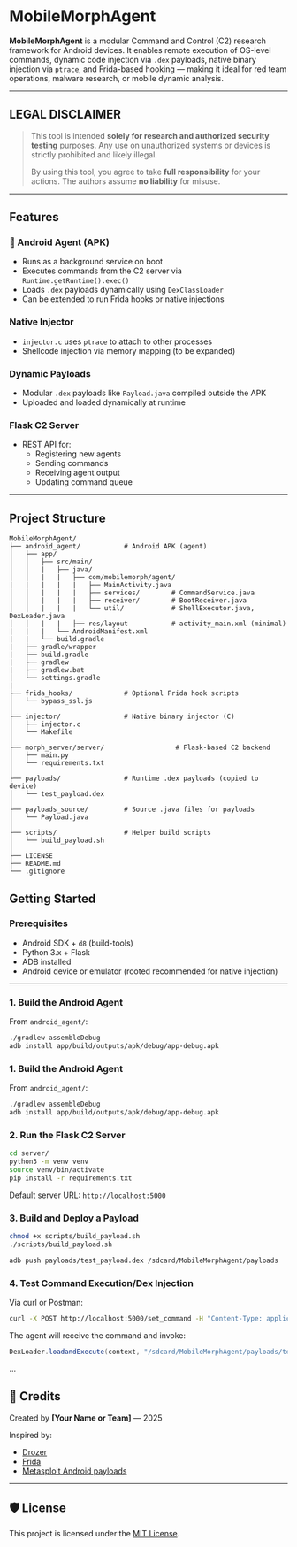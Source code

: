 # MobileMorphAgent

**MobileMorphAgent** is a modular Command and Control (C2) research framework for Android devices. It enables remote execution of OS-level commands, dynamic code injection via `.dex` payloads, native binary injection via `ptrace`, and Frida-based hooking — making it ideal for red team operations, malware research, or mobile dynamic analysis.

---

## LEGAL DISCLAIMER

> This tool is intended **solely for research and authorized security testing** purposes. Any use on unauthorized systems or devices is strictly prohibited and likely illegal.  
>  
> By using this tool, you agree to take **full responsibility** for your actions. The authors assume **no liability** for misuse.

---

## Features

### 🔧 Android Agent (APK)
- Runs as a background service on boot
- Executes commands from the C2 server via `Runtime.getRuntime().exec()`
- Loads `.dex` payloads dynamically using `DexClassLoader`
- Can be extended to run Frida hooks or native injections

### Native Injector
- `injector.c` uses `ptrace` to attach to other processes
- Shellcode injection via memory mapping (to be expanded)

### Dynamic Payloads
- Modular `.dex` payloads like `Payload.java` compiled outside the APK
- Uploaded and loaded dynamically at runtime

### Flask C2 Server
- REST API for:
  - Registering new agents
  - Sending commands
  - Receiving agent output
  - Updating command queue

---

## Project Structure

```plaintext
MobileMorphAgent/
├── android_agent/           # Android APK (agent)
│   ├── app/
│   │   ├── src/main/
│   │   |   ├── java/
│   │   |   |   ├── com/mobilemorph/agent/
|   |   |   |   |   ├── MainActivity.java
│   │   |   |   |   ├── services/        # CommandService.java
│   │   |   |   |   ├── receiver/        # BootReceiver.java
│   │   |   |   |   └── util/            # ShellExecutor.java, DexLoader.java
│   │   |   |   ├── res/layout           # activity_main.xml (minimal)
|   |   |   └── AndroidManifest.xml
|   |   └── build.gradle
|   ├── gradle/wrapper
|   ├── build.gradle
|   ├── gradlew
|   ├── gradlew.bat
│   └── settings.gradle
|
├── frida_hooks/             # Optional Frida hook scripts
│   └── bypass_ssl.js
│
├── injector/                # Native binary injector (C)
│   ├── injector.c
│   └── Makefile
│
├── morph_server/server/                  # Flask-based C2 backend
│   ├── main.py
│   └── requirements.txt
│
├── payloads/                # Runtime .dex payloads (copied to device)
│   └── test_payload.dex
│
├── payloads_source/         # Source .java files for payloads
│   └── Payload.java
│
├── scripts/                 # Helper build scripts
│   └── build_payload.sh
│
├── LICENSE
├── README.md
└── .gitignore
```

## Getting Started

### Prerequisites

- Android SDK + `d8` (build-tools)
- Python 3.x + Flask
- ADB installed
- Android device or emulator (rooted recommended for native injection)

---

### 1. Build the Android Agent

From `android_agent/`:

```bash
./gradlew assembleDebug
adb install app/build/outputs/apk/debug/app-debug.apk
```

### 1. Build the Android Agent

From `android_agent/`:

```bash
./gradlew assembleDebug
adb install app/build/outputs/apk/debug/app-debug.apk
```

### 2. Run the Flask C2 Server
```bash
cd server/
python3 -m venv venv
source venv/bin/activate
pip install -r requirements.txt
```
Default server URL: `http://localhost:5000`

### 3. Build and Deploy a Payload
```bash
chmod +x scripts/build_payload.sh
./scripts/build_payload.sh

adb push payloads/test_payload.dex /sdcard/MobileMorphAgent/payloads
```

### 4. Test Command Execution/Dex Injection

Via curl or Postman:

```bash
curl -X POST http://localhost:5000/set_command -H "Content-Type: application/json" -d '{"device_id": "android123", "command": "dexload"}'
```
The agent will receive the command and invoke:
```java
DexLoader.loadandExecute(context, "/sdcard/MobileMorphAgent/payloads/test_payload.dex");
```

...

## 👥 Credits

Created by **[Your Name or Team]** — 2025

Inspired by:
- [Drozer](https://github.com/FSecureLABS/drozer)
- [Frida](https://frida.re)
- [Metasploit Android payloads](https://github.com/rapid7/metasploit-framework)

---

## 🛡️ License

This project is licensed under the [MIT License](LICENSE).